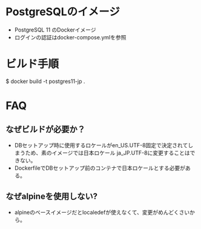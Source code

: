 # PostgreSQLのイメージ

* PostgreSQL 11 のDockerイメージ
* ログインの認証はdocker-compose.ymlを参照

# ビルド手順

$ docker build -t postgres11-jp .

# FAQ

## なぜビルドが必要か？

* DBセットアップ時に使用するロケールがen_US.UTF-8固定で決定されてしまうため、素のイメージでは日本ロケール ja_JP.UTF-8に変更することはできない。
* DockerfileでDBセットアップ前のコンテナで日本ロケールとする必要がある。

## なぜalpineを使用しない?

* alpineのベースイメージだとlocaledefが使えなくて、変更がめんどくさいから。

